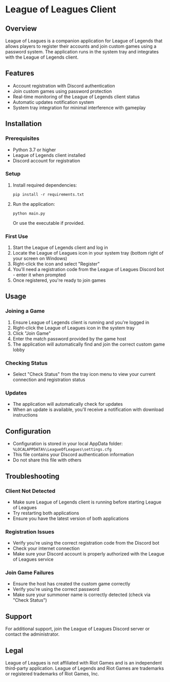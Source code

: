 # League of Leagues Client

## Overview
League of Leagues is a companion application for League of Legends that allows players to register their accounts and join custom games using a password system. The application runs in the system tray and integrates with the League of Legends client.

## Features
- Account registration with Discord authentication
- Join custom games using password protection
- Real-time monitoring of the League of Legends client status
- Automatic updates notification system
- System tray integration for minimal interference with gameplay

## Installation

### Prerequisites
- Python 3.7 or higher
- League of Legends client installed
- Discord account for registration

### Setup
1. Install required dependencies:
   ```
   pip install -r requirements.txt
   ```

2. Run the application:
   ```
   python main.py
   ```
   
   Or use the executable if provided.

### First Use
1. Start the League of Legends client and log in
2. Locate the League of Leagues icon in your system tray (bottom right of your screen on Windows)
3. Right-click the icon and select "Register"
4. You'll need a registration code from the League of Leagues Discord bot - enter it when prompted
5. Once registered, you're ready to join games

## Usage

### Joining a Game
1. Ensure League of Legends client is running and you're logged in
2. Right-click the League of Leagues icon in the system tray
3. Click "Join Game"
4. Enter the match password provided by the game host
5. The application will automatically find and join the correct custom game lobby

### Checking Status
- Select "Check Status" from the tray icon menu to view your current connection and registration status

### Updates
- The application will automatically check for updates
- When an update is available, you'll receive a notification with download instructions

## Configuration
- Configuration is stored in your local AppData folder:
  `%LOCALAPPDATA%\LeagueOfLeagues\settings.cfg`
- This file contains your Discord authentication information
- Do not share this file with others

## Troubleshooting

### Client Not Detected
- Make sure League of Legends client is running before starting League of Leagues
- Try restarting both applications
- Ensure you have the latest version of both applications

### Registration Issues
- Verify you're using the correct registration code from the Discord bot
- Check your internet connection
- Make sure your Discord account is properly authorized with the League of Leagues service

### Join Game Failures
- Ensure the host has created the custom game correctly
- Verify you're using the correct password
- Make sure your summoner name is correctly detected (check via "Check Status")

## Support
For additional support, join the League of Leagues Discord server or contact the administrator.

## Legal
League of Leagues is not affiliated with Riot Games and is an independent third-party application.
League of Legends and Riot Games are trademarks or registered trademarks of Riot Games, Inc.
